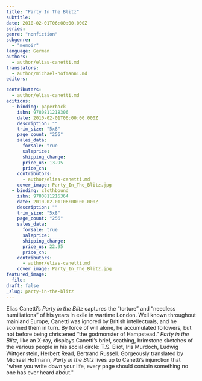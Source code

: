 ```yaml
---
title: "Party In The Blitz"
subtitle:
date: 2010-02-01T06:00:00.000Z
series:
genre: "nonfiction"
subgenre:
  - "memoir"
language: German
authors:
  - author/elias-canetti.md
translators:
  - author/michael-hofmann1.md
editors:

contributors:
  - author/elias-canetti.md
editions:
  - binding: paperback
    isbn: 9780811218306
    date: 2010-02-01T06:00:00.000Z
    description: ""
    trim_size: "5x8"
    page_count: "256"
    sales_data:
      forsale: true
      saleprice:
      shipping_charge:
      price_us: 13.95
      price_cn:
    contributors:
      - author/elias-canetti.md
    cover_image: Party_In_The_Blitz.jpg
  - binding: clothbound
    isbn: 9780811216364
    date: 2010-02-01T06:00:00.000Z
    description: ""
    trim_size: "5x8"
    page_count: "256"
    sales_data:
      forsale: true
      saleprice:
      shipping_charge:
      price_us: 22.95
      price_cn:
    contributors:
      - author/elias-canetti.md
    cover_image: Party_In_The_Blitz.jpg
featured_image:
  file:
draft: false
_slug: party-in-the-blitz
---
```


Elias Canetti’s _Party in the Blitz_ captures the “torture” and “needless humiliations” of his years in exile in wartime London. Well known throughout mainland Europe, Canetti was ignored by British intellectuals, and he scorned them in turn. By force of will alone, he accumulated followers, but not before being christened “the godmonster of Hampstead.” _Party in the Blitz_, like an X-ray, displays Canetti’s brief, scathing, brimstone sketches of the various people in his social circle: T.S. Eliot, Iris Murdoch, Ludwig Wittgenstein, Herbert Read, Bertrand Russell. Gorgeously translated by Michael Hofmann, _Party in the Blitz_ lives up to Canetti’s injunction that "when you write down your life, every page should contain something no one has ever heard about."

